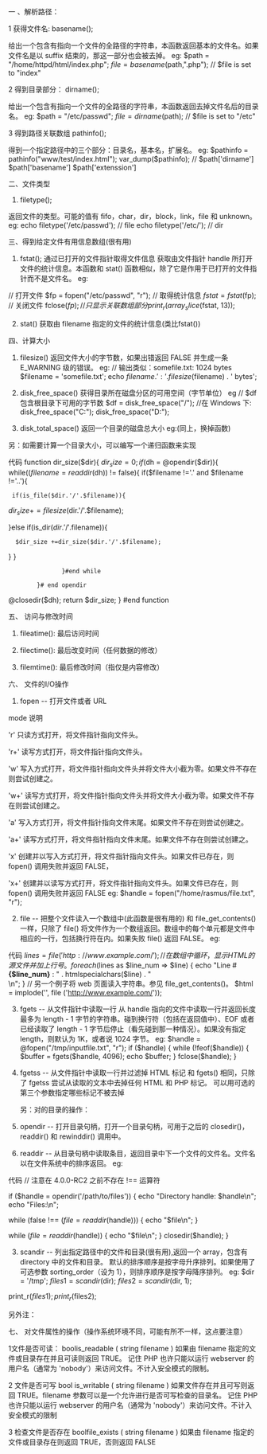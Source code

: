 一 、解析路径：

1 获得文件名:
basename();

给出一个包含有指向一个文件的全路径的字符串，本函数返回基本的文件名。如果文件名是以 suffix 结束的，那这一部分也会被去掉。
eg:
$path = "/home/httpd/html/index.php";
$file = basename($path,".php"); // $file is set to "index"
 
2 得到目录部分：
dirname();

给出一个包含有指向一个文件的全路径的字符串，本函数返回去掉文件名后的目录名。
eg:
$path = "/etc/passwd";
$file = dirname($path); // $file is set to "/etc"
 
3 得到路径关联数组
pathinfo();

得到一个指定路径中的三个部分：目录名，基本名，扩展名。
eg:
$pathinfo = pathinfo("www/test/index.html");
var_dump($pathinfo);
// $path['dirname']
$path['basename']
$path['extenssion']
 
二、文件类型

1. filetype();

返回文件的类型。可能的值有 fifo，char，dir，block，link，file 和 unknown。
eg:
echo filetype('/etc/passwd'); // file
echo filetype('/etc/');        // dir
 
三、得到给定文件有用信息数组(很有用)

1. fstat();
通过已打开的文件指针取得文件信息
获取由文件指针 handle 所打开文件的统计信息。本函数和 stat() 函数相似，除了它是作用于已打开的文件指针而不是文件名。
eg:
 
// 打开文件
$fp = fopen("/etc/passwd", "r");
// 取得统计信息
$fstat = fstat($fp);
// 关闭文件
fclose($fp);
// 只显示关联数组部分
print_r(array_slice($fstat, 13));

2. stat()
获取由 filename 指定的文件的统计信息(类比fstat())

四、计算大小

1. filesize()
返回文件大小的字节数，如果出错返回 FALSE 并生成一条 E_WARNING 级的错误。
eg:
// 输出类似：somefile.txt: 1024 bytes
$filename = 'somefile.txt';
echo $filename . ': ' . filesize($filename) . ' bytes';
 
2. disk_free_space()
获得目录所在磁盘分区的可用空间（字节单位）
eg
// $df 包含根目录下可用的字节数
$df = disk_free_space("/");
//在 Windows 下:
disk_free_space("C:");
disk_free_space("D:");
 
3. disk_total_space()
返回一个目录的磁盘总大小
eg:(同上，换掉函数)

另：如需要计算一个目录大小，可以编写一个递归函数来实现

代码
function dir_size($dir){
$dir_size = 0;
if($dh = @opendir($dir)){
while(($filename = readdir($dh)) != false){
if($filename !='.' and $filename !='..'){

     if(is_file($dir.'/'.$filename)){
$dir_size +=filesize($dir.'/'.$filename);

}else if(is_dir($dir.'/'.$filename)){

      $dir_size +=dir_size($dir.'/'.$filename);
}
}

                   }#end while

            }# end opendir

@closedir($dh);
return $dir_size;
} #end function
 
五、 访问与修改时间

1. fileatime(): 最后访问时间

2. filectime(): 最后改变时间（任何数据的修改）

3. filemtime(): 最后修改时间（指仅是内容修改）
 
六、 文件的I/O操作
1. fopen -- 打开文件或者 URL

mode 说明

'r' 只读方式打开，将文件指针指向文件头。

'r+' 读写方式打开，将文件指针指向文件头。

'w' 写入方式打开，将文件指针指向文件头并将文件大小截为零。如果文件不存在则尝试创建之。

'w+' 读写方式打开，将文件指针指向文件头并将文件大小截为零。如果文件不存在则尝试创建之。

'a' 写入方式打开，将文件指针指向文件末尾。如果文件不存在则尝试创建之。

'a+' 读写方式打开，将文件指针指向文件末尾。如果文件不存在则尝试创建之。

'x' 创建并以写入方式打开，将文件指针指向文件头。如果文件已存在，则 fopen() 调用失败并返回 FALSE，

'x+' 创建并以读写方式打开，将文件指针指向文件头。如果文件已存在，则 fopen() 调用失败并返回 FALSE
eg:
$handle = fopen("/home/rasmus/file.txt", "r");
 
2. file -- 把整个文件读入一个数组中(此函数是很有用的)
和 file_get_contents() 一样，只除了 file() 将文件作为一个数组返回。数组中的每个单元都是文件中相应的一行，包括换行符在内。如果失败 file() 返回 FALSE。
eg:

代码
$lines = file('http://www.example.com/');
// 在数组中循环，显示 HTML 的源文件并加上行号。
foreach ($lines as $line_num => $line) {
echo "Line #<b>{$line_num}</b> : " . htmlspecialchars($line) . "<br />\n";
}
// 另一个例子将 web 页面读入字符串。参见 file_get_contents()。
$html = implode('', file ('http://www.example.com/'));

3. fgets -- 从文件指针中读取一行
从 handle 指向的文件中读取一行并返回长度最多为 length - 1 字节的字符串。碰到换行符（包括在返回值中）、EOF 或者已经读取了 length - 1 字节后停止（看先碰到那一种情况）。如果没有指定 length，则默认为 1K，或者说 1024 字节。
eg:
$handle = @fopen("/tmp/inputfile.txt", "r");
if ($handle) {
while (!feof($handle)) {
$buffer = fgets($handle, 4096);
echo $buffer;
}
fclose($handle);
}
 
4. fgetss -- 从文件指针中读取一行并过滤掉 HTML 标记
和 fgets() 相同，只除了 fgetss 尝试从读取的文本中去掉任何 HTML 和 PHP 标记。
   可以用可选的第三个参数指定哪些标记不被去掉

   另：对的目录的操作：

1. opendir -- 打开目录句柄，打开一个目录句柄，可用于之后的 closedir()，readdir() 和 rewinddir() 调用中。

2. readdir -- 从目录句柄中读取条目，返回目录中下一个文件的文件名。文件名以在文件系统中的排序返回。
eg:
 

代码
// 注意在 4.0.0-RC2 之前不存在 !== 运算符

if ($handle = opendir('/path/to/files')) {
echo "Directory handle: $handle\n";
echo "Files:\n";
  
while (false !== ($file = readdir($handle))) {
echo "$file\n";
}
   
while ($file = readdir($handle)) {
echo "$file\n";
}
     closedir($handle);
}
 

3. scandir -- 列出指定路径中的文件和目录(很有用),返回一个 array，包含有 directory 中的文件和目录。
默认的排序顺序是按字母升序排列。如果使用了可选参数 sorting_order（设为 1），则排序顺序是按字母降序排列。
eg:
$dir    = '/tmp';
$files1 = scandir($dir);
$files2 = scandir($dir, 1);

print_r($files1);
print_r($files2);   
 
另外注：

七、 对文件属性的操作（操作系统环境不同，可能有所不一样，这点要注意）

1文件是否可读：
       boolis_readable ( string filename )
         如果由 filename 指定的文件或目录存在并且可读则返回 TRUE。
        记住 PHP 也许只能以运行 webserver 的用户名（通常为 'nobody'）来访问文件。不计入安全模式的限制。
    
2 文件是否可写
         bool is_writable ( string filename )
        如果文件存在并且可写则返回 TRUE。filename 参数可以是一个允许进行是否可写检查的目录名。
         记住 PHP 也许只能以运行 webserver 的用户名（通常为 'nobody'）来访问文件。不计入安全模式的限制
   
3  检查文件是否存在
    boolfile_exists ( string filename )
      如果由 filename 指定的文件或目录存在则返回 TRUE，否则返回 FALSE